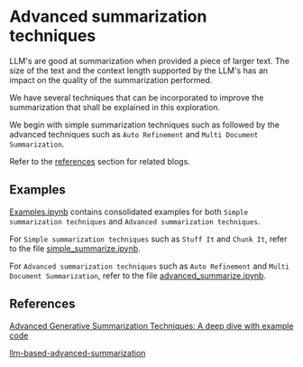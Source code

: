 # Advanced summarization techniques

LLM's are good at summarization when provided a piece of larger text. The size of the text and the context length supported by the LLM's has an impact on the quality of the summarization performed.

We have several techniques that can be incorporated to improve the summarization that shall be explained in this exploration.

We begin with simple summarization techniques such as followed by the advanced techniques such as `Auto Refinement` and `Multi Document Summarization`.

Refer to the [references](#references) section for related blogs.

## Examples

[Examples.ipynb](./Examples.ipynb) contains consolidated examples for both `Simple summarization techniques` and `Advanced summarization techniques`.

For `Simple summarization techniques` such as `Stuff It` and `Chunk It`, refer to the file [simple_summarize.ipynb](./simple_summarize.ipynb).

For `Advanced summarization techniques` such as `Auto Refinement` and `Multi Document Summarization`, refer to the file [advanced_summarize.ipynb](./advanced_summarize.ipynb).

## References

[Advanced Generative Summarization Techniques: A deep dive with example code](https://medium.com/@flux07/advanced-generative-summarization-techniques-939605601fba)

[llm-based-advanced-summarization](https://github.com/aws-samples/llm-based-advanced-summarization/)
